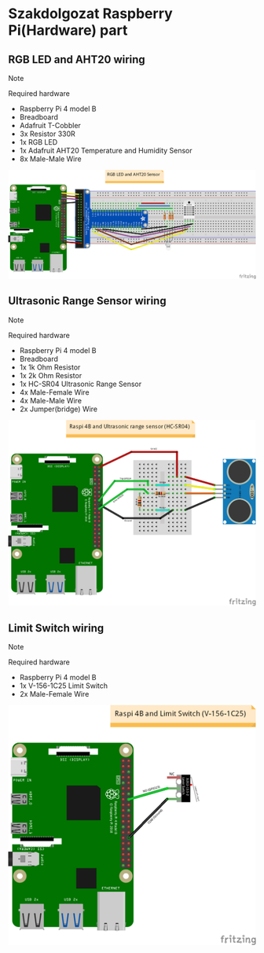 # Szakdolgozat Raspberry Pi(Hardware) part

## RGB LED and AHT20 wiring

> [!NOTE]
> Required hardware

- Raspberry Pi 4 model B
- Breadboard
- Adafruit T-Cobbler
- 3x Resistor 330R
- 1x RGB LED 
- 1x Adafruit AHT20 Temperature and Humidity Sensor
- 8x Male-Male Wire

<img src="sketches/rgb-led-aht20-temp-hum-sensor-wiring_image.png" alt="RGB LED and AHT20 wiring" />

## Ultrasonic Range Sensor wiring

> [!NOTE]
> Required hardware

- Raspberry Pi 4 model B
- Breadboard
- 1x 1k Ohm Resistor
- 1x 2k Ohm Resistor
- 1x HC-SR04 Ultrasonic Range Sensor
- 4x Male-Female Wire
- 4x Male-Male Wire
- 2x Jumper(bridge) Wire

<img src="sketches/ultrasonic-range-sensor-wiring_image.png" alt="HC-SR04 Ultrasonic Range Sensor wiring" />

## Limit Switch wiring

> [!NOTE]
> Required hardware

- Raspberry Pi 4 model B
- 1x V-156-1C25 Limit Switch
- 2x Male-Female Wire

<img src="sketches/limit-switch-wiring_image.png" alt="V-156-1C25 Limit Switch wiring" />
